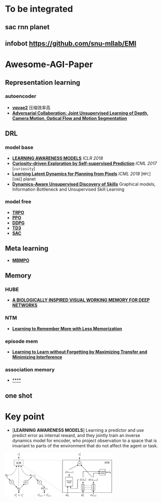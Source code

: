 
# To be integrated
## sac rnn planet
## infobot  https://github.com/snu-mllab/EMI

# Awesome-AGI-Paper
## Representation learning
### autoencoder
   - [**vqvae2**](https://github.com/rosinality/vq-vae-2-pytorch)  压缩效率高
   - [**Adversarial Collaboration: Joint Unsupervised Learning of Depth, Camera Motion, Optical  Flow and Motion Segmentation**](https://github.com/anuragranj/cc)
###
## DRL
### model base
   - [**LEARNING AWARENESS MODELS**](https://arxiv.org/pdf/1804.06318.pdf) *ICLR 2018* 
   - [**Curiosity-driven Exploration by Self-supervised Prediction**](https://pathak22.github.io/noreward-rl/resources/icml17.pdf) *ICML 2017* [`curiosity`]
   - [**Learning Latent Dynamics for Planning from Pixels**](https://arxiv.org/pdf/1811.04551.pdf) *ICML 2018* [`MPC`][`VAE`]  planet
   - [**Dynamics-Aware Unsupervised Discovery of Skills**](https://arxiv.org/pdf/1907.01657.pdf)   Graphical models, Information Bottleneck and Unsupervised Skill
Learning
### model free
   - [**TRPO**](https://arxiv.org/abs/1506.02438)
   - [**PPO**](https://arxiv.org/abs/1707.06347)
   - [**DDPG**](https://arxiv.org/abs/1509.02971)
   - [**TD3**](https://arxiv.org/abs/1802.09477)
   - [**SAC**](https://arxiv.org/abs/1801.01290)
## Meta learning
   - [**MBMPO**](https://arxiv.org/abs/1809.05214)
## Memory
### HUBE
   - [**A BIOLOGICALLY INSPIRED VISUAL WORKING MEMORY FOR DEEP NETWORKS**](https://github.com/JingbinLiu/STAWM)
### NTM
   - [**Learning to Remember More with Less Memorization**](https://arxiv.org/abs/1901.01347/)
### episode mem 
   - [**Learning to Learn without Forgetting by Maximizing Transfer and Minimizing Interference**](https://github.com/mattriemer/mer)
### association memory
   - [****]()
## one shot

# Key point
- [**LEARNING AWARENESS MODELS**]
Learning a predictor and use predict error as internal reward, and they jointly train an inverse dynamics model for encoder, who project observation to a space that is invariant to parts of the environment that do not affect the agent or task. 

<img src="https://github.com/createamind/Awesome-AGI-Paper/blob/master/img/ICM_min-d1e454752470ec66bea6561d61f2d369d9d8f7fad92c0a3dcdc69614e5dd1f96.png" width="350" style="display:inline"/>
